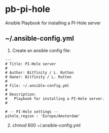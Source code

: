 # pb-pi-hole
Ansible Playbook for installing a PI-Hole server


## ~/.ansible-config.yml ##

1. Create an ansible config file:
```
---
# Title: PI-Hole server
#
# Author: Bitfinity / L. Rutten
# Owner: Bitfinity / L. Rutten
#
# File: ~/.ansible-config.yml
#
# Description:
#   Playbook for installing a PI-Hole server.
#

# -- PI-Hole settings --
pihole_region : 'Europe/Amsterdam'

```

2. chmod 600 ~/.ansible-config.yml
